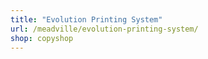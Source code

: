 ```yaml
---
title: "Evolution Printing System"
url: /meadville/evolution-printing-system/
shop: copyshop
---
```

